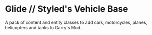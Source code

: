 # Glide // Styled's Vehicle Base

A pack of content and entity classes to add cars, motorcycles, planes, helicopters and tanks to Garry's Mod.


